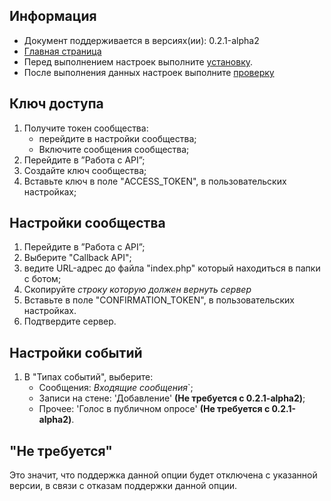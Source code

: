 Информация
------------

* Документ поддерживается в версиях(ии): 0.2.1-alpha2
* [Главная страница][0]
* Перед выполнением настроек выполните [установку][1].
* После выполнения данных настроек выполните [проверку][2]

Ключ доступа
------------

1. Получите токен сообщества:
    * перейдите в настройки сообщества;
    * Включите сообщения сообщества;
1. Перейдите в ”Работа с API”;
1. Создайте ключ сообщества;
1. Вставьте ключ в поле "ACCESS_TOKEN", в пользовательских настройках;  

Настройки сообщества
------------

1. Перейдите в ”Работа с API”;
1. Выберите "Callback API";
1. ведите URL-адрес до файла "index.php" который находиться в папки с ботом;
1. Скопируйте *строку которую должен вернуть сервер*
1. Вставьте в поле "CONFIRMATION_TOKEN", в пользовательских настройках. 
1. Подтвердите сервер.

Настройки событий
------------

1. В "Типах событий", выберите:
   * Сообщения: *Входящие сообщения*`;
   * Записи на стене: 'Добавление' **(Не требуется c 0.2.1-alpha2)**;
   * Прочее: 'Голос в публичном опросе' **(Не требуется c 0.2.1-alpha2)**.

"Не требуется"
------------

Это значит, что поддержка данной опции будет отключена с указанной версии, в связи с отказам поддержки данной опции.

[0]: index.md
[1]: install.md
[2]: test.md